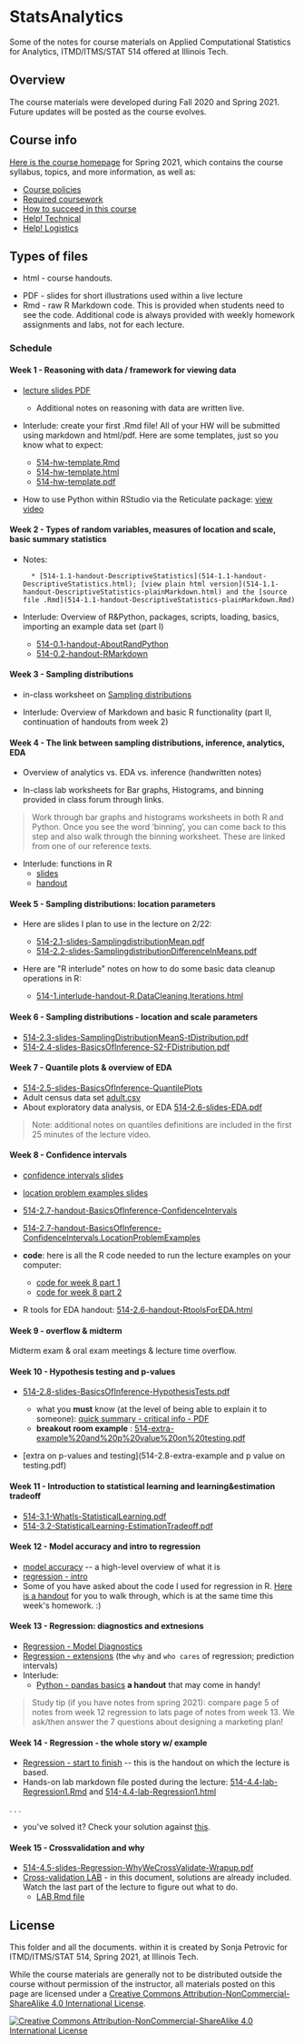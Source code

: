 # StatsAnalytics
Some of the notes for course materials on Applied Computational Statistics for Analytics, ITMD/ITMS/STAT 514 offered at Illinois Tech.

## Overview
The course materials were developed during Fall 2020 and Spring 2021. Future updates will be posted as the course evolves. 

## Course info
[Here is the course homepage](https://www.sonjapetrovicstats.com/teaching/514sp21) for  Spring 2021, which contains the course syllabus, topics, and more information, as well as: 

* [Course policies](https://www.sonjapetrovicstats.com/teaching/514sp21/policies)
* [Required coursework](https://www.sonjapetrovicstats.com/teaching/514sp21/required-coursework)
* [How to succeed in this course](https://www.sonjapetrovicstats.com/teaching/514sp21/how-to-succeed-in-this-course)
* [Help! Technical](https://www.sonjapetrovicstats.com/teaching/514sp21/help-tech)
* [Help! Logistics](https://www.sonjapetrovicstats.com/teaching/514sp21/help-org)

## Types of files

* html - course handouts. 
 
 <!-- 
 IF YOU ARE VIEWING IN RAW GITHUB: 
 **Note** To preview within the browser, prepend `https://htmlpreview.github.io/?` to the path in your browser, such as [here](https://htmlpreview.github.io/?https://github.com/Sondzus/StatsAnalytics/blob/master/514-1.1-handout-DescriptiveStatistics.html) 
 --> 
 
* PDF - slides for short illustrations used within a live lecture
* Rmd - raw R Markdown code. This is provided when students need to see the code. Additional code is always provided with weekly homework assignments and labs, not for each lecture.   


### Schedule 

#### Week 1 - Reasoning with data / framework for viewing data 

* [lecture slides PDF](https://github.com/Sondzus/StatsAnalytics/blob/master/514-slides-day1-welcome.pdf)
    * Additional notes on reasoning with data are written live. 
* Interlude: create your first .Rmd file!   All of your HW will be submitted using markdown and html/pdf. Here are some templates, just so you know what to expect:
    * [514-hw-template.Rmd](514-hw-template.Rmd)
    * [514-hw-template.html](514-hw-template.html)
    * [514-hw-template.pdf](514-hw-template.pdf)

* How to use Python within RStudio via the Reticulate package: [view video](https://drive.google.com/file/d/1_pbx5jKmjlEslbSk2XQ6hOVzwn6_ePHM/view?usp=sharing) 

#### Week 2  - Types of random variables, measures of location and scale, basic summary statistics 

- Notes: 

		* [514-1.1-handout-DescriptiveStatistics](514-1.1-handout-DescriptiveStatistics.html); [view plain html version](514-1.1-handout-DescriptiveStatistics-plainMarkdown.html) and the [source file .Rmd](514-1.1-handout-DescriptiveStatistics-plainMarkdown.Rmd)
		
- Interlude: Overview of R&Python, packages, scripts, loading, basics, importing an example data set (part I)

    * [514-0.1-handout-AboutRandPython](514-0.1-handout-AboutRandPython.html)
    * [514-0.2-handout-RMarkdown](514-0.2-handout-RMarkdown.html) 



#### Week 3 - Sampling distributions 

* in-class worksheet on [Sampling distributions](514-1.2-handout-SamplingDistributions.html)

- Interlude: Overview of Markdown and basic R functionality (part II, continuation of handouts from week 2)





#### Week 4 - The link between sampling distributions, inference, analytics, EDA 

* Overview of analytics vs. EDA vs. inference (handwritten notes) 

<!-- for Yuhan: [notes](https://drive.google.com/file/d/1HPrBbAhFzFR5jXG898Yu9fg7P58CWtKT/view?usp=sharing) --> 

* In-class lab worksheets for Bar graphs, Histograms, and binning provided in class forum through links. 

> Work through bar graphs and histograms worksheets in both R and Python. Once you see the word ‘binning’, you can come back to this step and also walk through the binning worksheet. These are linked from one of our reference texts. 


<!-- for Yuhan: can be found in the links on the HW3 file in #48 on campuswire. --> 

- Interlude: functions in R
    * [slides](514-1.interlude-slides-R.functions.pdf)
    * [handout](514-1.interlude-handout-R.functions.html)


#### Week 5 - Sampling distributions: location parameters 

* Here are slides I plan to use in the lecture on 2/22: 

    * [514-2.1-slides-SamplingdistributionMean.pdf](514-2.2-slides-SamplingdistributionMean.pdf)
    * [514-2.2-slides-SamplingdistributionDifferenceInMeans.pdf](514-2.2-slides-SamplingdistributionDifferenceInMeans.pdf)
    
* Here are "R interlude" notes on how to do some basic data cleanup operations in R: 

    * [514-1.interlude-handout-R.DataCleaning.Iterations.html](514-1.interlude-handout-R.DataCleaning.Iterations.html)


#### Week 6 - Sampling distributions - location and scale parameters 

* [514-2.3-slides-SamplingDistributionMeanS-tDistribution.pdf](514-2.3-slides-SamplingDistributionMeanS-tDistribution.pdf)
* [514-2.4-slides-BasicsOfInference-S2-FDistribution.pdf](514-2.4-slides-BasicsOfInference-S2-FDistribution.pdf)



#### Week 7 - Quantile plots & overview of EDA

* [514-2.5-slides-BasicsOfInference-QuantilePlots](514-2.5-slides-BasicsOfInference-QuantilePlots.pdf)
* Adult census data set [adult.csv](https://campuspro-uploads.s3.us-west-2.amazonaws.com/961e3137-b34e-4ebe-923b-11b0195d78ce/b9a55571-2ed2-48ab-9f9d-2d93f748ca27/adult.csv)
* About exploratory data analysis, or EDA [514-2.6-slides-EDA.pdf](514-2.6-slides-EDA.pdf)

> Note: additional notes on quantiles definitions are included in the first 25 minutes of the lecture video. 


#### Week 8 - Confidence intervals 

* [confidence intervals slides](514-2.7-slides-BasicsOfInference-ConfidenceIntervals.pdf)
* [location problem examples slides](514-2.7-slides-BasicsOfInference-ConfidenceIntervals.LocationProblemExamples.pdf)

* [514-2.7-handout-BasicsOfInference-ConfidenceIntervals](514-2.7-handout-BasicsOfInference-ConfidenceIntervals.html)
* [514-2.7-handout-BasicsOfInference-ConfidenceIntervals.LocationProblemExamples](514-2.7-handout-BasicsOfInference-ConfidenceIntervals.LocationProblemExamples.html)

* **code**:  here is all the  R code needed to run the lecture examples on your computer: 
    * [code for week 8 part 1](wk8code-1.Rmd)
    * [code for week 8 part 2](wk8code-2.Rmd)


* R tools for EDA handout: [514-2.6-handout-RtoolsForEDA.html](https://htmlpreview.github.io/?https://github.com/Sondzus/StatsAnalytics/blob/master/514-2.6-handout-RtoolsForEDA.html)



#### Week 9 - overflow & midterm

Midterm exam  & oral exam meetings & lecture time overflow. 


#### Week 10 - Hypothesis testing and p-values

* [514-2.8-slides-BasicsOfInference-HypothesisTests.pdf](514-2.8-slides-BasicsOfInference-HypothesisTests.pdf)
     * what you **must** know (at the level of being able to explain it to someone): [quick summary - critical info - PDF](https://drive.google.com/file/d/1F77lkjIn7gtrYi3lq8pscqV9wI0dgNTu/view?usp=sharing)
   * **breakout room example** : [514-extra-example%20and%20p%20value%20on%20testing.pdf](https://campuspro-uploads.s3.us-west-2.amazonaws.com/961e3137-b34e-4ebe-923b-11b0195d78ce/960501d7-3337-4f32-a3a7-7085716465fa/514-extra-example%20and%20p%20value%20on%20testing.pdf)

* [extra on p-values and testing](514-2.8-extra-example and p value on testing.pdf)


#### Week 11 - Introduction to statistical learning  and learning&estimation tradeoff

* [514-3.1-WhatIs-StatisticalLearning.pdf](514-3.1-WhatIs-StatisticalLearning.pdf)
* [514-3.2-StatisticalLearning-EstimationTradeoff.pdf](514-3.2-StatisticalLearning-EstimationTradeoff.pdf)



#### Week 12 - Model accuracy and intro to regression 

* [model accuracy](514-3.3-StatisticalLearning-ModelAccuracyEtc.pdf) -- a high-level overview of what it is 
* [regression - intro](514-4.1-Regression-Intro.pdf)
* Some of you have asked about the code I used for regression in R. [Here is a handout](514-4.2-handout-Regression-HandsOn.html) for you to walk through, which is at the same time this week's homework. :) 



#### Week 13  - Regression: diagnostics and extnesions 

* [Regression - Model Diagnostics](514-4.2-slides-Regression-ModelDiagnostics.pdf)
* [Regression - extensions](514-4.3-slides-Regression-Extensions.pdf) (the `why` and `who cares` of regression; prediction intervals)
* Interlude: 
    * [Python - pandas basics](514-handout-Python-Pandas-Basics.html) **a handout** that may come in handy! 

> Study tip (if you have notes from spring 2021): compare page 5 of notes from week 12 regression to lats page of notes from week 13. We ask/then answer the 7 questions about designing a marketing plan!  


#### Week 14 - Regression - the whole story w/ example 

* [Regression - start to finish](514-4.4-handout-RegressionWihtExamples.html)  -- this is the handout on which the lecture is based. 
* Hands-on lab markdown file  posted during the lecture: [514-4.4-lab-Regression1.Rmd](514-4.4-lab-Regression1.Rmd) and [514-4.4-lab-Regression1.html](514-4.4-lab-Regression1.html) 

.
.
.
* you've solved it? Check your solution against [this](514-4.4-lab-Regression1-Solution.Rmd). 



#### Week 15 - Crossvalidation and why 

* [514-4.5-slides-Regression-WhyWeCrossValidate-Wrapup.pdf](514-4.5-slides-Regression-WhyWeCrossValidate-Wrapup.pdf)
* [Cross-validation LAB](514-4.5-lab-ValidationCrossvalidationR-WithSolutions.html) - in this document, solutions are already included. Watch the last part of the lecture to figure out what to do. 
    * [LAB Rmd file](514-4.5-lab-ValidationCrossvalidationR-WithSolutions-shared.Rmd)



<!-- 

During Sp2021, one of the ice breaker questions was to describe your dream team. Here is what you said: 

![ITMdreamteam.png](https://campuspro-uploads.s3.us-west-2.amazonaws.com/961e3137-b34e-4ebe-923b-11b0195d78ce/359073f4-03e3-4f70-8a2d-83e5c6633198/ITMdreamteam.png)

--> 

## License
This folder and all the documents. within it  is created by Sonja Petrovic for ITMD/ITMS/STAT 514, Spring 2021, at Illinois Tech. 

While the course materials are generally not to be distributed outside the course without permission of the instructor, all materials posted on this page are licensed under a [Creative Commons Attribution-NonCommercial-ShareAlike 4.0 International License](https://creativecommons.org/licenses/by-nc-sa/4.0/).


[![Creative Commons Attribution-NonCommercial-ShareAlike 4.0 International License][image]][hyperlink]

  [hyperlink]: https://creativecommons.org/licenses/by-nc-sa/4.0/
  [image]: https://i.creativecommons.org/l/by-nc-sa/4.0/88x31.png
    
